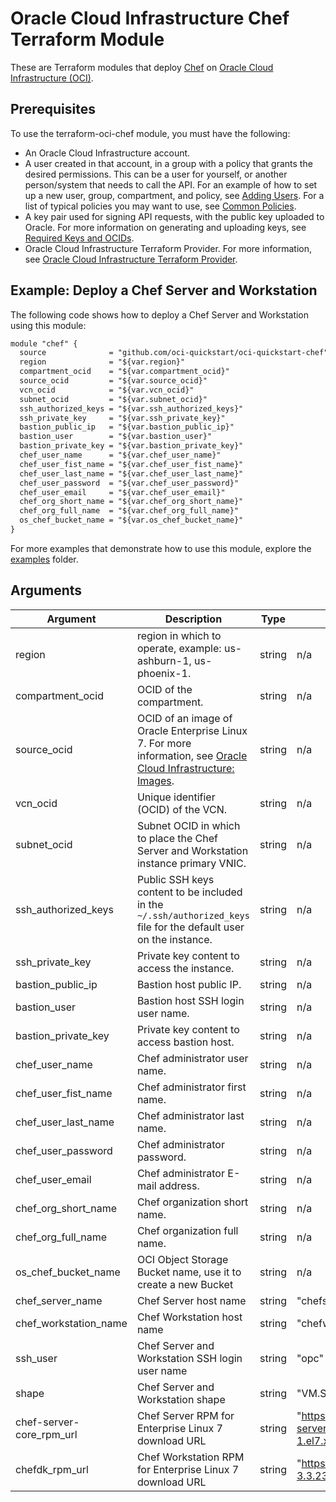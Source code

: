 # Oracle Cloud Infrastructure Chef Terraform Module

These are Terraform modules that deploy [Chef](https://www.chef.io/) on [Oracle Cloud Infrastructure (OCI)](https://cloud.oracle.com/en_US/cloud-infrastructure).

## Prerequisites
To use the terraform-oci-chef module, you must have the following:
* An Oracle Cloud Infrastructure account.
* A user created in that account, in a group with a policy that grants the desired permissions. This can be a user for yourself, or another person/system that needs to call the API. For an example of how to set up a new user, group, compartment, and policy, see [Adding Users](https://docs.cloud.oracle.com/iaas/Content/GSG/Tasks/addingusers.htm). For a list of typical policies you may want to use, see [Common Policies](https://docs.cloud.oracle.com/iaas/Content/Identity/Concepts/commonpolicies.htm).
* A key pair used for signing API requests, with the public key uploaded to Oracle. For more information on generating and uploading keys, see [Required Keys and OCIDs](https://docs.cloud.oracle.com/iaas/Content/API/Concepts/apisigningkey.htm).
* Oracle Cloud Infrastructure Terraform Provider. For more information, see [Oracle Cloud Infrastructure Terraform Provider](https://www.terraform.io/docs/providers/oci/index.html). 

## Example: Deploy a Chef Server and Workstation
The following code shows how to deploy a Chef Server and Workstation using this module:

```txt
module "chef" {
  source              = "github.com/oci-quickstart/oci-quickstart-chef"
  region              = "${var.region}"
  compartment_ocid    = "${var.compartment_ocid}"
  source_ocid         = "${var.source_ocid}"
  vcn_ocid            = "${var.vcn_ocid}"
  subnet_ocid         = "${var.subnet_ocid}"
  ssh_authorized_keys = "${var.ssh_authorized_keys}"
  ssh_private_key     = "${var.ssh_private_key}"
  bastion_public_ip   = "${var.bastion_public_ip}"
  bastion_user        = "${var.bastion_user}"
  bastion_private_key = "${var.bastion_private_key}"
  chef_user_name      = "${var.chef_user_name}"
  chef_user_fist_name = "${var.chef_user_fist_name}"
  chef_user_last_name = "${var.chef_user_last_name}"
  chef_user_password  = "${var.chef_user_password}"
  chef_user_email     = "${var.chef_user_email}"
  chef_org_short_name = "${var.chef_org_short_name}"
  chef_org_full_name  = "${var.chef_org_full_name}"
  os_chef_bucket_name = "${var.os_chef_bucket_name}"
}
```

For more examples that demonstrate how to use this module, explore the [examples](./examples) folder. 

## Arguments
Argument | Description | Type | Default | Required
--- | --- | --- | --- | ---
region | region in which to operate, example: us-ashburn-1, us-phoenix-1. | string | n/a | yes
compartment_ocid | OCID of the compartment. | string | n/a | yes
source_ocid | OCID of an image of Oracle Enterprise Linux 7. For more information, see [Oracle Cloud Infrastructure: Images](https://docs.cloud.oracle.com/iaas/images/). | string | n/a | yes
vcn_ocid | Unique identifier (OCID) of the VCN. | string | n/a | yes
subnet_ocid |  Subnet OCID in which to place the Chef Server and Workstation instance primary VNIC. | string | n/a | yes
ssh_authorized_keys | Public SSH keys content to be included in the `~/.ssh/authorized_keys` file for the default user on the instance. | string | n/a | yes
ssh_private_key | Private key content to access the instance. | string | n/a | yes
bastion_public_ip | Bastion host public IP. | string | n/a | yes
bastion_user | Bastion host SSH login user name. | string | n/a | yes
bastion_private_key | Private key content to access bastion host. | string | n/a | yes
chef_user_name | Chef administrator user name. | string | n/a | yes
chef_user_fist_name | Chef administrator first name. | string | n/a | yes
chef_user_last_name | Chef administrator last name. | string | n/a | yes
chef_user_password | Chef administrator password. | string | n/a | yes
chef_user_email | Chef administrator E-mail address. | string | n/a | yes
chef_org_short_name | Chef organization short name. | string | n/a | yes
chef_org_full_name | Chef organization full name. | string | n/a | yes
os_chef_bucket_name | OCI Object Storage Bucket name, use it to create a new Bucket | string | n/a | yes
chef_server_name | Chef Server host name | string | "chefserver" | no
chef_workstation_name | Chef Workstation host name | string | "chefworkstation" |no
ssh_user | Chef Server and Workstation SSH login user name | string | "opc" | no
shape | Chef Server and Workstation shape | string | "VM.Standard2.1" | no
chef-server-core_rpm_url | Chef Server RPM for Enterprise Linux 7 download URL | string | "https://packages.chef.io/files/stable/chef-server/12.18.14/el/7/chef-server-core-12.18.14-1.el7.x86_64.rpm" | no
chefdk_rpm_url | Chef Workstation RPM for Enterprise Linux 7 download URL | string | "https://packages.chef.io/files/stable/chefdk/3.3.23/el/7/chefdk-3.3.23-1.el7.x86_64.rpm" | no
